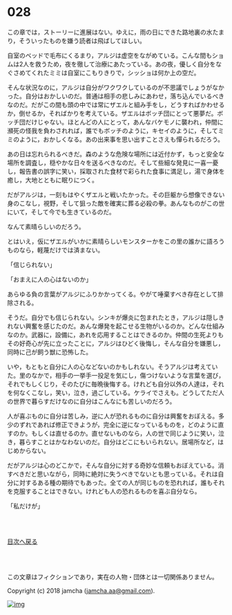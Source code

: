 # 028

この章では，ストーリーに進展はない。ゆえに，雨の日にできた路地裏の水たまり，そういったものを嫌う読者は飛ばしてほしい。  

自室のベッドで毛布にくるまり，アルジは虚空をながめている。こんな間もショムは2人を救うため，夜を徹して治療にあたっている。あの夜，優しく自分をなぐさめてくれたミミは自室にこもりきりで，シッショは何か上の空だ。  

そんな状況なのに，アルジは自分がワクワクしているのが不思議でしょうがなかった。自分はおかしいのだ。普通は相手の悲しみにあわせ，落ち込んでいるべきなのだ。だがこの間も頭の中では常にザエルと組み手をし，どうすればかわせるか，倒せるか，そればかりを考えている。ザエルはボッチ団にとって悪夢だ。ボッチ団だけじゃない。ほとんどの人にとって，あんなバケモノに襲われ，仲間に瀕死の怪我を負わされれば，誰でもボッチのように，キセイのように，そしてミミのように，おかしくなる。あの出来事を思い出すことさえも憚られるだろう。  

あの日は忘れられるべきだ。森のような危険な場所には近付かず，もっと安全な場所を調査し，穏やかな日々を送るべきなのだ。そして些細な発見に一喜一憂し，報告書の誤字に笑い，採取された食材で彩られた食事に満足し，湯で身体を癒し，大地とともに眠りにつく。  

だがアルジは，一刻もはやくザエルと戦いたかった。その巨躯から想像できない身のこなし，視野，そして狙った敵を確実に葬る必殺の拳。あんなものがこの世にいて，そして今でも生きているのだ。  

なんて素晴らしいのだろう。  

とはいえ，仮にザエルがいかに素晴らしいモンスターかをこの里の誰かに語ろうものなら，軽蔑だけでは済まない。  

「信じられない」  

「おまえに人の心はないのか」  

あらゆる負の言葉がアルジにふりかかってくる。やがて唾棄すべき存在として排除される。  

そうだ。自分でも信じられない。シンキが爆炎に包まれたとき，アルジは隠しきれない興奮を感じたのだ。あんな爆発を起こせる生物がいるのか。どんな仕組みなのか。武器に，設備に，あれを応用することはできるのか。仲間の生死よりもその好奇心が先に立ったことに，アルジはひどく後悔し，そんな自分を嫌悪し，同時に己が飼う獣に恐怖した。  

いや，もともと自分に人の心などないのかもしれない。そうアルジは考えていた。里のなかで，相手の一挙手一投足を気にし，傷つけないような言葉を選び，それでもしくじり，そのたびに毎晩後悔する。けれども自分以外の人達は，それを何なくこなし，笑い，泣き，過ごしている。ケライでさえも。どうしてただ人の世界で暮らすだけなのに自分はこんなにも苦しいのだろう。  

人が喜ぶものに自分は苦しみ，逆に人が恐れるものに自分は興奮をおぼえる。多少のずれであれば修正できようが，完全に逆になっているものを，どのように直すのか。もしくは直せるのか。直せないものなら，人の世で同じように笑い，泣き，暮らすことはかなわないのだ。自分はどこにもいられない。居場所など，はじめからない。  

だがアルジは心のどこかで，そんな自分に対する奇妙な信頼もおぼえている。消すべきだと思いながら，同時に絶対に失うべきでないとも思っている。それは自分に対するある種の期待でもあった。全ての人が同じものを恐れれば，誰もそれを克服することはできない。けれども人の恐れるものを喜ぶ自分なら。  

「私だけが」  

<br>  
<br>  

[目次へ戻る](https://github.com/jamcha-aa/OblivionReports/blob/master/README.md)  

<br>  
<br>  

この文章はフィクションであり，実在の人物・団体とは一切関係ありません。  

Copyright (c) 2018 jamcha (jamcha.aa@gmail.com).  

[![img](http://i.creativecommons.org/l/by-nc-sa/4.0/88x31.png)](http://creativecommons.org/licenses/by-nc-sa/4.0/deed)